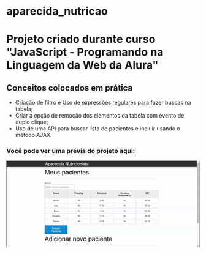 # aparecida_nutricao
<h1>Projeto criado durante curso "JavaScript - Programando na Linguagem da Web da Alura"
<h2>Conceitos colocados em prática</h2>
<ul>
  <li>Criação de filtro e Uso de expressões regulares para fazer buscas na tabela;
  </li>
  <li>Criar a opção de remoção dos elementos da tabela com evento de duplo clique; 
  </li>
  <li>Uso de uma API para buscar lista de pacientes e incluir usando o método AJAX.</li>
</ul>

<h3>Você pode ver uma prévia do projeto aqui:</h3>
<img src="https://github.com/aremartins/aparecida_nutricao/blob/main/img/Aparecida%20Nutri%C3%A7%C3%A3o.gif?raw=true" />

